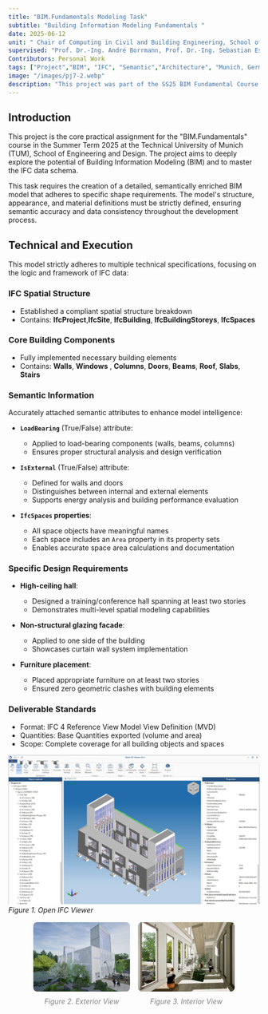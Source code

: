 ```yaml
---
title: "BIM.Fundamentals Modeling Task"
subtitle: "Building Information Modeling Fundamentals "
date: 2025-06-12
unit: " Chair of Computing in Civil and Building Engineering, School of Engineering and Design, TUM"
supervised: "Prof. Dr.-Ing. André Borrmann, Prof. Dr.-Ing. Sebastian Esser"
Contributors: Personal Work 
tags: ["Project","BIM", "IFC", "Semantic","Architecture", "Munich, Germany"]
image: "/images/pj7-2.webp"
description: "This project was part of the SS25 BIM Fundamental Course, aimed at developing a deeper understanding of the potential of Building Information Modeling (BIM) and the structure of the IFC schema. The assignment required us to create a semantically enriched and detailed BIM model."
---
```


## Introduction

This project is the core practical assignment for the "BIM.Fundamentals" course in the Summer Term 2025 at the Technical University of Munich (TUM), School of Engineering and Design. The project aims to deeply explore the potential of Building Information Modeling (BIM) and to master the IFC data schema.

This task requires the creation of a detailed, semantically enriched BIM model that adheres to specific shape requirements. The model's structure, appearance, and material definitions must be strictly defined, ensuring semantic accuracy and data consistency throughout the development process.

## Technical and Execution

This model strictly adheres to multiple technical specifications, focusing on the logic and framework of IFC data:

### **IFC Spatial Structure**
- Established a compliant spatial structure breakdown
- Contains: **IfcProject**,**IfcSite**, **IfcBuilding**, **IfcBuildingStoreys**, **IfcSpaces**

### **Core Building Components**
- Fully implemented necessary building elements
- Contains: **Walls**, **Windows** , **Columns**, **Doors**, **Beams**, **Roof**, **Slabs**, **Stairs** 

### **Semantic Information**

Accurately attached semantic attributes to enhance model intelligence:

- **`LoadBearing`** (True/False) attribute:
  - Applied to load-bearing components (walls, beams, columns)
  - Ensures proper structural analysis and design verification

- **`IsExternal`** (True/False) attribute:
  - Defined for walls and doors
  - Distinguishes between internal and external elements
  - Supports energy analysis and building performance evaluation

- **`IfcSpaces` properties**:
  - All space objects have meaningful names
  - Each space includes an `Area` property in its property sets
  - Enables accurate space area calculations and documentation

### **Specific Design Requirements**

- **High-ceiling hall**: 
  - Designed a training/conference hall spanning at least two stories
  - Demonstrates multi-level spatial modeling capabilities

- **Non-structural glazing facade**:
  - Applied to one side of the building
  - Showcases curtain wall system implementation

- **Furniture placement**:
  - Placed appropriate furniture on at least two stories
  - Ensured zero geometric clashes with building elements

### **Deliverable Standards**

- Format: IFC 4 Reference View Model View Definition (MVD)
- Quantities: Base Quantities exported (volume and area)
- Scope: Complete coverage for all building objects and spaces

![Dashboard](/images/pj7-3.webp)
*Figure 1. Open IFC Viewer*

<div class="not-prose" 
     style="display: flex; gap: 1rem; margin: 1rem auto; width: 80%; justify-content: center;">
  <div style="flex: 1; text-align: center;">
    <img src="/images/pj7-1.webp" alt="Dashboard" style="width:100%; border-radius: 8px;" />
    <p style="color: gray; font-style: italic; font-size: 0.875rem; margin-top: 0.5rem; text-align: center;">
      Figure 2. Exterior View
  </div>
  <div style="flex: 1; text-align: center;">
    <img src="/images/pj7-2.webp" alt="Dashboard" style="width:100%; border-radius: 8px;" />
    <p style="color: gray; font-style: italic; font-size: 0.875rem; margin-top: 0.5rem; text-align: center;">
      Figure 3. Interior View
    </p>
  </div>
</div>